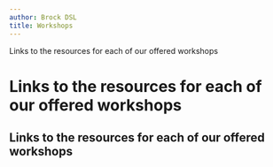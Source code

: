 ```yaml
---
author: Brock DSL
title: Workshops
---
```

  
Links to the resources for each of our offered workshops

# Links to the resources for each of our offered workshops

## Links to the resources for each of our offered workshops

